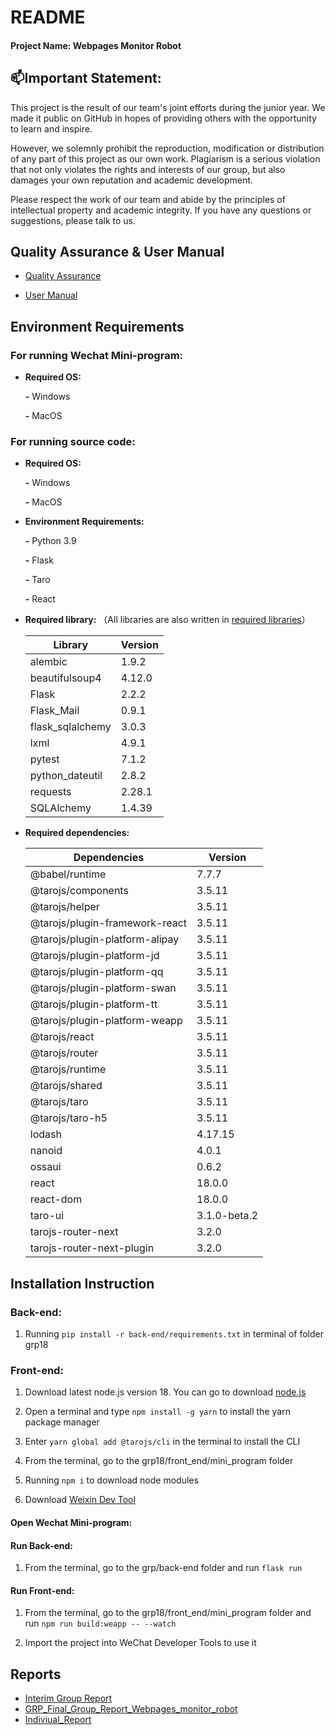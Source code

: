 # README 

#### Project Name: Webpages Monitor Robot 

## 📫Important Statement:

This project is the result of our team's joint efforts during the junior year. We made it public on GitHub in hopes of providing others with the opportunity to learn and inspire.

However, we solemnly prohibit the reproduction, modification or distribution of any part of this project as our own work. Plagiarism is a serious violation that not only violates the rights and interests of our group, but also damages your own reputation and academic development.

Please respect the work of our team and abide by the principles of intellectual property and academic integrity. If you have any questions or suggestions, please talk to us.

## Quality Assurance & User Manual

- [Quality Assurance](Quality_Assurance/Quality_Assurance.pdf)

- [User Manual](User_Manual/User_Manual.pdf)


## Environment Requirements

### For running Wechat Mini-program:

- **Required OS:**

  **-**  Windows

  **-**  MacOS

### For running source code:

- **Required OS:**

  **-**  Windows

  **-**  MacOS

- **Environment Requirements:**

  **-** Python 3.9

  **-** Flask

  **-** Taro

  **-** React

- **Required library:** （All libraries are also written in [required libraries](requirements.txt)）

  | Library          | Version |
  | ---------------- | ------- |
  | alembic          | 1.9.2   |
  | beautifulsoup4   | 4.12.0  |
  | Flask            | 2.2.2   |
  | Flask_Mail       | 0.9.1   |
  | flask_sqlalchemy | 3.0.3   |
  | lxml             | 4.9.1   |
  | pytest           | 7.1.2   |
  | python_dateutil  | 2.8.2   |
  | requests         | 2.28.1  |
  | SQLAlchemy       | 1.4.39  |
 
- **Required dependencies:**

  | Dependencies                   | Version      |
  | ------------------------------ | ------------ |
  | @babel/runtime                 | 7.7.7        |
  | @tarojs/components             | 3.5.11       |
  | @tarojs/helper                 | 3.5.11       |
  | @tarojs/plugin-framework-react | 3.5.11       |
  | @tarojs/plugin-platform-alipay | 3.5.11       |
  | @tarojs/plugin-platform-jd     | 3.5.11       |
  | @tarojs/plugin-platform-qq     | 3.5.11       |
  | @tarojs/plugin-platform-swan   | 3.5.11       |
  | @tarojs/plugin-platform-tt     | 3.5.11       |
  | @tarojs/plugin-platform-weapp  | 3.5.11       |
  | @tarojs/react                  | 3.5.11       |
  | @tarojs/router                 | 3.5.11       |
  | @tarojs/runtime                | 3.5.11       |
  | @tarojs/shared                 | 3.5.11       |
  | @tarojs/taro                   | 3.5.11       |
  | @tarojs/taro-h5                | 3.5.11       | 
  | lodash                         | 4.17.15      |
  | nanoid                         | 4.0.1        |
  | ossaui                         | 0.6.2        |
  | react                          | 18.0.0       |
  | react-dom                      | 18.0.0       |
  | taro-ui                        | 3.1.0-beta.2 |
  | tarojs-router-next             | 3.2.0        |
  | tarojs-router-next-plugin      | 3.2.0        |


## **Installation Instruction**

### Back-end:

1. Running `pip install -r back-end/requirements.txt` in terminal of folder grp18

### Front-end:

1. Download latest node.js version 18. You can go to download [node.js](https://nodejs.org/en/download)

2. Open a terminal and type `npm install -g yarn` to install the yarn package manager

3. Enter `yarn global add @tarojs/cli` in the terminal to install the CLI

4. From the terminal, go to the grp18/front_end/mini_program folder

5. Running `npm i` to download node modules

6. Download [Weixin Dev Tool](https://developers.weixin.qq.com/miniprogram/en/dev/devtools/download.html)

#### Open Wechat Mini-program:

#### Run Back-end:

1. From the terminal, go to the grp/back-end folder and run `flask run`


#### Run Front-end:

1. From the terminal, go to the grp18/front_end/mini_program folder and run `npm run build:weapp -- --watch`

2. Import the project into WeChat Developer Tools to use it


## Reports

- [Interim Group Report](Reports/Interim_Group_Report_202218.pdf)
- [GRP_Final_Group_Report_Webpages_monitor_robot](Reports/GRP_Final_Group_Report_Webpages_monitor_robot.pdf)
- [Indiviual_Report](Reports/Indiviual_Report.pdf)
  
